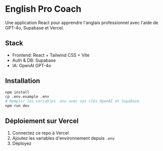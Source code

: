 # English Pro Coach

Une application React pour apprendre l'anglais professionnel avec l'aide de GPT-4o, Supabase et Vercel.

## Stack

- Frontend: React + Tailwind CSS + Vite
- Auth & DB: Supabase
- IA: OpenAI GPT-4o

## Installation

```bash
npm install
cp .env.example .env
# Remplir les variables .env avec vos clés OpenAI et Supabase
npm run dev
```

## Déploiement sur Vercel

1. Connectez ce repo à Vercel
2. Ajoutez les variables d'environnement depuis `.env`
3. Déployez
